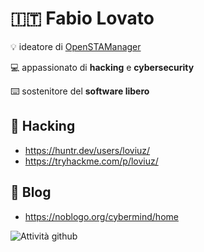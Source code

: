 # :it: Fabio Lovato

💡 ideatore di [OpenSTAManager](https://github.com/devcode-it/openstamanager)

💻 appassionato di **hacking** e **cybersecurity**

⌨️ sostenitore del **software libero**

## 🥷 Hacking
- https://huntr.dev/users/loviuz/
- https://tryhackme.com/p/loviuz/

## 📖 Blog
- https://noblogo.org/cybermind/home

![Attività github](https://github-readme-stats.vercel.app/api?username=loviuz&show_icons=true)
